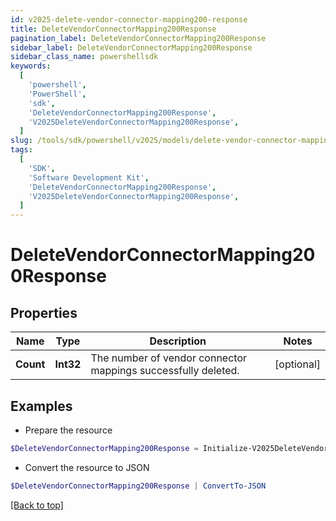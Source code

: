 ```yaml
---
id: v2025-delete-vendor-connector-mapping200-response
title: DeleteVendorConnectorMapping200Response
pagination_label: DeleteVendorConnectorMapping200Response
sidebar_label: DeleteVendorConnectorMapping200Response
sidebar_class_name: powershellsdk
keywords:
  [
    'powershell',
    'PowerShell',
    'sdk',
    'DeleteVendorConnectorMapping200Response',
    'V2025DeleteVendorConnectorMapping200Response',
  ]
slug: /tools/sdk/powershell/v2025/models/delete-vendor-connector-mapping200-response
tags:
  [
    'SDK',
    'Software Development Kit',
    'DeleteVendorConnectorMapping200Response',
    'V2025DeleteVendorConnectorMapping200Response',
  ]
---
```


# DeleteVendorConnectorMapping200Response

## Properties

| Name | Type | Description | Notes |
| --- | --- | --- | --- |
| **Count** | **Int32** | The number of vendor connector mappings successfully deleted. | [optional] |

## Examples

- Prepare the resource

```powershell
$DeleteVendorConnectorMapping200Response = Initialize-V2025DeleteVendorConnectorMapping200Response  -Count 1
```

- Convert the resource to JSON

```powershell
$DeleteVendorConnectorMapping200Response | ConvertTo-JSON
```

[[Back to top]](#)
